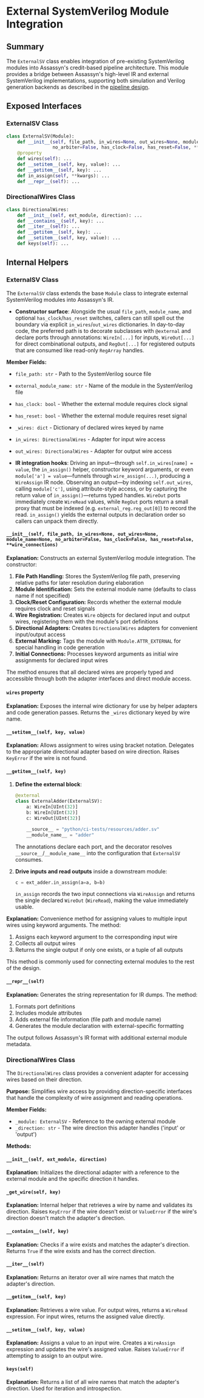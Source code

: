 # External SystemVerilog Module Integration

## Summary

The `ExternalSV` class enables integration of pre-existing SystemVerilog modules into Assassyn's credit-based pipeline architecture. This module provides a bridge between Assassyn's high-level IR and external SystemVerilog implementations, supporting both simulation and Verilog generation backends as described in the [pipeline design](../../../docs/design/internal/pipeline.md).

## Exposed Interfaces

### ExternalSV Class

```python
class ExternalSV(Module):
    def __init__(self, file_path, in_wires=None, out_wires=None, module_name=None, 
                 no_arbiter=False, has_clock=False, has_reset=False, **wire_connections): ...
    @property
    def wires(self): ...
    def __setitem__(self, key, value): ...
    def __getitem__(self, key): ...
    def in_assign(self, **kwargs): ...
    def __repr__(self): ...
```

### DirectionalWires Class

```python
class DirectionalWires:
    def __init__(self, ext_module, direction): ...
    def __contains__(self, key): ...
    def __iter__(self): ...
    def __getitem__(self, key): ...
    def __setitem__(self, key, value): ...
    def keys(self): ...
```

## Internal Helpers

### ExternalSV Class

The `ExternalSV` class extends the base `Module` class to integrate external SystemVerilog modules into Assassyn's IR.

- **Constructor surface**: Alongside the usual `file_path`, `module_name`, and optional `has_clock`/`has_reset` switches, callers can still spell out the boundary via explicit `in_wires`/`out_wires` dictionaries. In day-to-day code, the preferred path is to decorate subclasses with `@external` and declare ports through annotations: `WireIn[...]` for inputs, `WireOut[...]` for direct combinational outputs, and `RegOut[...]` for registered outputs that are consumed like read-only `RegArray` handles.

**Member Fields:**
- `file_path: str` - Path to the SystemVerilog source file
- `external_module_name: str` - Name of the module in the SystemVerilog file
- `has_clock: bool` - Whether the external module requires clock signal
- `has_reset: bool` - Whether the external module requires reset signal
- `_wires: dict` - Dictionary of declared wires keyed by name
- `in_wires: DirectionalWires` - Adapter for input wire access
- `out_wires: DirectionalWires` - Adapter for output wire access

- **IR integration hooks**: Driving an input—through `self.in_wires[name] = value`, the `in_assign()` helper, constructor keyword arguments, or even `module['a'] = value`—funnels through `wire_assign(...)`, producing a `WireAssign` IR node. Observing an output—by indexing `self.out_wires`, calling `module['c']`, using attribute-style access, or by capturing the return value of `in_assign()`—returns typed handles. `WireOut` ports immediately create `WireRead` values, while `RegOut` ports return a small proxy that must be indexed (e.g. `external_reg.reg_out[0]`) to record the read. `in_assign()` yields the external outputs in declaration order so callers can unpack them directly.

#### `__init__(self, file_path, in_wires=None, out_wires=None, module_name=None, no_arbiter=False, has_clock=False, has_reset=False, **wire_connections)`

**Explanation:**
Constructs an external SystemVerilog module integration. The constructor:

1. **File Path Handling:** Stores the SystemVerilog file path, preserving relative paths for later resolution during elaboration
2. **Module Identification:** Sets the external module name (defaults to class name if not specified)
3. **Clock/Reset Configuration:** Records whether the external module requires clock and reset signals
4. **Wire Registration:** Creates `Wire` objects for declared input and output wires, registering them with the module's port definitions
5. **Directional Adapters:** Creates `DirectionalWires` adapters for convenient input/output access
6. **External Marking:** Tags the module with `Module.ATTR_EXTERNAL` for special handling in code generation
7. **Initial Connections:** Processes keyword arguments as initial wire assignments for declared input wires

The method ensures that all declared wires are properly typed and accessible through both the adapter interfaces and direct module access.

#### `wires` property

**Explanation:**
Exposes the internal wire dictionary for use by helper adapters and code generation passes. Returns the `_wires` dictionary keyed by wire name.

#### `__setitem__(self, key, value)`

**Explanation:**
Allows assignment to wires using bracket notation. Delegates to the appropriate directional adapter based on wire direction. Raises `KeyError` if the wire is not found.

#### `__getitem__(self, key)`

1. **Define the external block**:
   ```python
   @external
   class ExternalAdder(ExternalSV):
       a: WireIn[UInt(32)]
       b: WireIn[UInt(32)]
       c: WireOut[UInt(32)]

       __source__ = "python/ci-tests/resources/adder.sv"
       __module_name__ = "adder"
   ```
   The annotations declare each port, and the decorator resolves `__source__`/`__module_name__` into the configuration that `ExternalSV` consumes.

2. **Drive inputs and read outputs** inside a downstream module:
   ```python
   c = ext_adder.in_assign(a=a, b=b)
   ```
   `in_assign` records the two input connections via `WireAssign` and returns the single declared `WireOut` (`WireRead`), making the value immediately usable.

**Explanation:**
Convenience method for assigning values to multiple input wires using keyword arguments. The method:
1. Assigns each keyword argument to the corresponding input wire
2. Collects all output wires
3. Returns the single output if only one exists, or a tuple of all outputs

This method is commonly used for connecting external modules to the rest of the design.

#### `__repr__(self)`

**Explanation:**
Generates the string representation for IR dumps. The method:
1. Formats port definitions
2. Includes module attributes
3. Adds external file information (file path and module name)
4. Generates the module declaration with external-specific formatting

The output follows Assassyn's IR format with additional external module metadata.

### DirectionalWires Class

The `DirectionalWires` class provides a convenient adapter for accessing wires based on their direction.

**Purpose:** Simplifies wire access by providing direction-specific interfaces that handle the complexity of wire assignment and reading operations.

**Member Fields:**
- `_module: ExternalSV` - Reference to the owning external module
- `_direction: str` - The wire direction this adapter handles ('input' or 'output')

**Methods:**

#### `__init__(self, ext_module, direction)`

**Explanation:**
Initializes the directional adapter with a reference to the external module and the specific direction it handles.

#### `_get_wire(self, key)`

**Explanation:**
Internal helper that retrieves a wire by name and validates its direction. Raises `KeyError` if the wire doesn't exist or `ValueError` if the wire's direction doesn't match the adapter's direction.

#### `__contains__(self, key)`

**Explanation:**
Checks if a wire exists and matches the adapter's direction. Returns `True` if the wire exists and has the correct direction.

#### `__iter__(self)`

**Explanation:**
Returns an iterator over all wire names that match the adapter's direction.

#### `__getitem__(self, key)`

**Explanation:**
Retrieves a wire value. For output wires, returns a `WireRead` expression. For input wires, returns the assigned value directly.

#### `__setitem__(self, key, value)`

**Explanation:**
Assigns a value to an input wire. Creates a `WireAssign` expression and updates the wire's assigned value. Raises `ValueError` if attempting to assign to an output wire.

#### `keys(self)`

**Explanation:**
Returns a list of all wire names that match the adapter's direction. Used for iteration and introspection.
